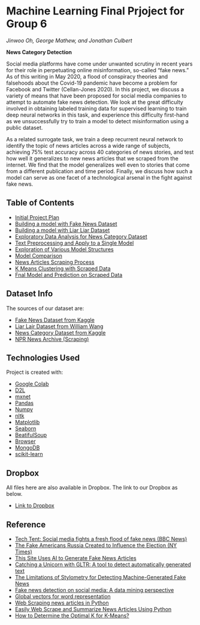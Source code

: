 # Machine Learning Final Prjoject for Group 6 

*Jinwoo Oh, George Mathew, and Jonathan Culbert*

**News Category Detection**

Social media platforms have come under unwanted scrutiny in recent years for their role in perpetuating online misinformation, so-called “fake news.” As of this writing in May 2020, a flood of conspiracy theories and falsehoods about the Covid-19 pandemic have become a problem for Facebook and Twitter (Cellan-Jones 2020). In this project, we discuss a variety of means that have been proposed for social media companies to attempt to automate fake news detection. We look at the great difficulty involved in obtaining labeled training data for supervised learning to train deep neural networks in this task, and experience this difficulty first-hand as we unsuccessfully try to train a model to detect misinformation using a public dataset. 

As a related surrogate task, we train a deep recurrent neural network to identify the topic of news articles across a wide range of subjects, achieving 75% test accuracy across 40 categories of news stories, and test how well it generalizes to new news articles that we scraped from the internet. We find that the model generalizes well even to stories that come from a different publication and time period. Finally, we discuss how such a model can serve as one facet of a technological arsenal in the fight against fake news.


## Table of Contents
* [Initial Project Plan](https://github.com/jwoh1323/ML-Final-Prjoject-Group-6/blob/master/Final-Project-Plan.ipynb)
* [Building a model with Fake News Dataset](https://github.com/jwoh1323/ML-Final-Prjoject-Group-6/blob/master/load-liar-data.ipynb)
* [Building a model with Liar Liar Dataset](https://github.com/jwoh1323/ML-Final-Prjoject-Group-6/blob/master/load-liar-data.ipynb)
* [Exploratory Data Analysis for News Category Dataset](https://github.com/jwoh1323/ML-Final-Prjoject-Group-6/blob/master/For_ML_Project_news_exploratory_analysis.ipynb)
* [Text Preprocessing and Apply to a Single Model](https://github.com/jwoh1323/ML-Final-Prjoject-Group-6/blob/master/news-cat-data-lstm.ipynb)
* [Exploration of Various Model Structures](https://github.com/jwoh1323/ML-Final-Prjoject-Group-6/blob/master/news-cat-data-lstm-multi.ipynb)
* [Model Comparison](https://github.com/jwoh1323/ML-Final-Prjoject-Group-6/blob/master/news-cat-data-alt-models.ipynb)
* [News Articles Scraping Process](https://github.com/jwoh1323/ML-Final-Prjoject-Group-6/blob/master/Scraping.ipynb)
* [K Means Clustering with Scraped Data](https://github.com/jwoh1323/ML-Final-Prjoject-Group-6/blob/master/K-means.ipynb)
* [Fnal Model and Prediction on Scraped Data](https://github.com/jwoh1323/ML-Final-Prjoject-Group-6/blob/master/news-cat-final-model.ipynb)


## Dataset Info
The sources of our dataset are:

* [Fake News Dataset from Kaggle](https://www.kaggle.com/mrisdal/fake-news)
* [Liar Lair Dataset from William Wang](https://sites.cs.ucsb.edu/~william/software.html)
* [News Category Dataset from Kaggle](https://www.kaggle.com/rmisra/news-category-dataset)
* [NPR News Archive (Scraping)](https://www.npr.org/sections/news/archive)
	
## Technologies Used
Project is created with:

* [Google Colab](https://colab.research.google.com/notebooks/)
* [D2L](http://d2l.ai/index.html)
* [mxnet](https://mxnet.apache.org/)
* [Pandas](https://pandas.pydata.org/docs/index.html)
* [Numpy](https://numpy.org/)
* [nltk](https://www.nltk.org/)
* [Matplotlib](https://matplotlib.org/)
* [Seaborn](https://seaborn.pydata.org/)
* [BeatifulSoup](https://www.crummy.com/software/BeautifulSoup/bs4/doc/)
* [Browser](https://docs.python.org/3/library/webbrowser.html)
* [MongoDB](https://www.mongodb.com/)
* [scikit-learn](https://scikit-learn.org/stable/)

## Dropbox 

All files here are also available in Dropbox. The link to our Dropbox as below. 

* [Link to Dropbox](https://www.dropbox.com/sh/66n68vrkuz2uqf7/AAA-A_pbKJ15IdIX5NIL13R9a?dl=0)

	
## Reference

* [Tech Tent: Social media fights a fresh flood of fake news (BBC News)](https://www.bbc.com/news/technology-52245992)
* [The Fake Americans Russia Created to Influence the Election (NY Times)](https://www.nytimes.com/2017/09/07/us/politics/russia-facebook-twitter-election.html)
* [This Site Uses AI to Generate Fake News Articles](https://futurism.com/site-ai-generate-fake-news-articles)
* [Catching a Unicorn with GLTR: A tool to detect automatically generated text](http://glhttp://gltr.io/tr.io)
* [The Limitations of Stylometry for Detecting Machine-Generated Fake News](https://arxiv.org/abs/1908.09805)
* [Fake news detection on social media: A data mining perspective](https://dl.acm.org/doi/abs/10.1145/3137597.3137600)
* [Global vectors for word representation](https://nlp.stanford.edu/projects/glove/)
* [Web Scraping news articles in Python](https://towardsdatascience.com/web-scraping-news-articles-in-python-9dd605799558)
* [Easily Web Scrape and Summarize News Articles Using Python](https://towardsdatascience.com/easily-scrape-and-summarize-news-articles-using-python-dfc7667d9e74)
* [How to Determine the Optimal K for K-Means?](https://medium.com/analytics-vidhya/how-to-determine-the-optimal-k-for-k-means-708505d204eb)